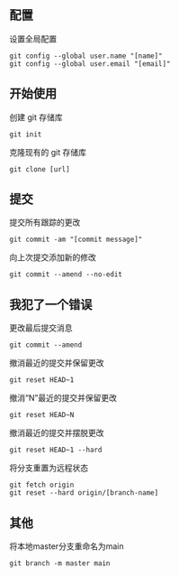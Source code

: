 ## 配置

设置全局配置

```shell
git config --global user.name "[name]"
git config --global user.email "[email]"
```

## 开始使用

创建 git 存储库

```shell
git init
```

克隆现有的 git 存储库

```shell
git clone [url]
```

## 提交

提交所有跟踪的更改

```shell
git commit -am "[commit message]"
```

向上次提交添加新的修改

```shell
git commit --amend --no-edit
```

## 我犯了一个错误

更改最后提交消息

```shell
git commit --amend
```

撤消最近的提交并保留更改

```shell
git reset HEAD~1
```

撤消“N”最近的提交并保留更改

```shell
git reset HEAD~N
```

撤消最近的提交并摆脱更改

```shell
git reset HEAD~1 --hard
```

将分支重置为远程状态

```shell
git fetch origin
git reset --hard origin/[branch-name]
```

## 其他

将本地master分支重命名为main

```shell
git branch -m master main
```
